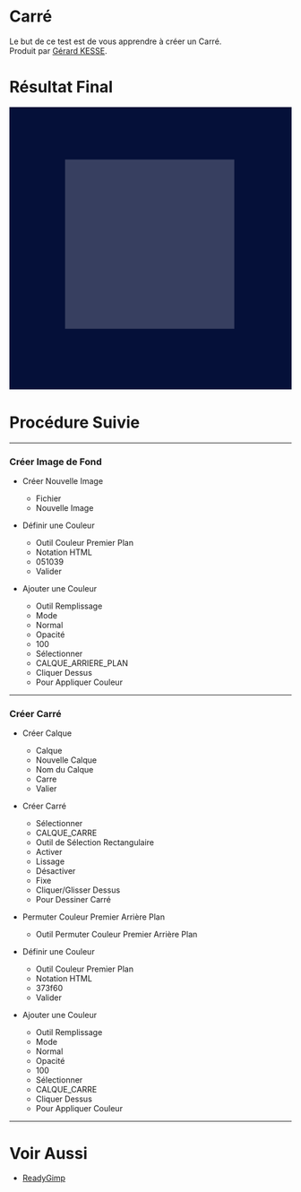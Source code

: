 # Carré 

Le but de ce test est de vous apprendre à créer un Carré.  
Produit par 
[Gérard KESSE](https://github.com/gkesse/ "https://github.com/gkesse").

# Résultat Final

![Carre.png](https://raw.githubusercontent.com/gkesse/ReadyGimp/master/Forme_Geometrique/Carre.png)

# Procédure Suivie
---
### Créer Image de Fond

* Créer Nouvelle Image
    * Fichier
    * Nouvelle Image

* Définir une Couleur
    * Outil Couleur Premier Plan
    * Notation HTML
    * 051039
    * Valider

* Ajouter une Couleur
    * Outil Remplissage
    * Mode
    * Normal
    * Opacité
    * 100
    * Sélectionner
    * CALQUE_ARRIERE_PLAN
    * Cliquer Dessus
    * Pour Appliquer Couleur
---
### Créer Carré

* Créer Calque
    * Calque
    * Nouvelle Calque
    * Nom du Calque
    * Carre
    * Valier

* Créer Carré
    * Sélectionner
    * CALQUE_CARRE
    * Outil de Sélection Rectangulaire
    * Activer
    * Lissage
    * Désactiver
    * Fixe
    * Cliquer/Glisser Dessus
    * Pour Dessiner Carré

* Permuter Couleur Premier Arrière Plan
    * Outil Permuter Couleur Premier Arrière Plan

* Définir une Couleur
    * Outil Couleur Premier Plan
    * Notation HTML
    * 373f60
    * Valider

* Ajouter une Couleur
    * Outil Remplissage
    * Mode
    * Normal
    * Opacité
    * 100
    * Sélectionner
    * CALQUE_CARRE
    * Cliquer Dessus
    * Pour Appliquer Couleur
---
# Voir Aussi

* [ReadyGimp](https://github.com/gkesse/ReadyGimp/#sommaire "ReadyGimp")
